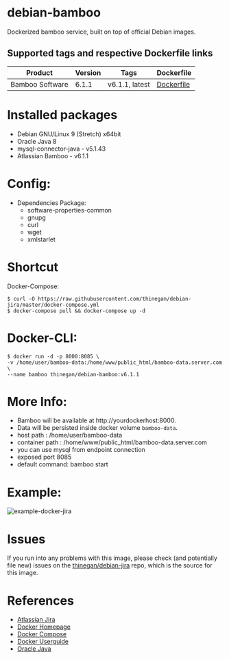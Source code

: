 # debian-bamboo
Dockerized bamboo service, built on top of official Debian images.

## Supported tags and respective Dockerfile links

| Product |Version | Tags  | Dockerfile |
|---------|--------|-------|------------|
| Bamboo Software | 6.1.1 | v6.1.1, latest | [Dockerfile](https://github.com/thinegan/debian-bamboo/blob/master/Dockerfile) |

# Installed packages
* Debian GNU/Linux 9 (Stretch) x64bit
* Oracle Java 8 
* mysql-connector-java - v5.1.43
* Atlassian Bamboo - v6.1.1

# Config:
* Dependencies Package:
  * software-properties-common
  * gnupg 
  * curl
  * wget
  * xmlstarlet

# Shortcut
Docker-Compose:
```console
$ curl -O https://raw.githubusercontent.com/thinegan/debian-jira/master/docker-compose.yml
$ docker-compose pull && docker-compose up -d
```

# Docker-CLI:
```console
$ docker run -d -p 8000:8085 \
-v /home/user/bamboo-data:/home/www/public_html/bamboo-data.server.com \
--name bamboo thinegan/debian-bamboo:v6.1.1
```

# More Info:
* Bamboo will be available at http://yourdockerhost:8000.
* Data will be persisted inside docker volume `bamboo-data`.
* host path : /home/user/bamboo-data
* container path : /home/www/public_html/bamboo-data.server.com
* you can use mysql from endpoint connection
* exposed port 8085
* default command: bamboo start

# Example:
![example-docker-jira](images/example-docker-jira.png)

# Issues
If you run into any problems with this image, please check (and potentially file new) issues on the [thinegan/debian-jira](https://github.com/thinegan/debian-jira) repo, which is the source for this image.

# References
* [Atlassian Jira](https://www.atlassian.com/software/jira)
* [Docker Homepage](https://www.docker.com/)
* [Docker Compose](https://docs.docker.com/compose/)
* [Docker Userguide](https://docs.docker.com/userguide/)
* [Oracle Java](https://java.com/en/download/)